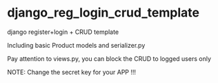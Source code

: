 # django_reg_login_crud_template

django register+login + CRUD template 

Including basic Product models and serializer.py

Pay attention to views.py, you can block the CRUD to logged users only

NOTE: Change the secret key for your APP !!!
